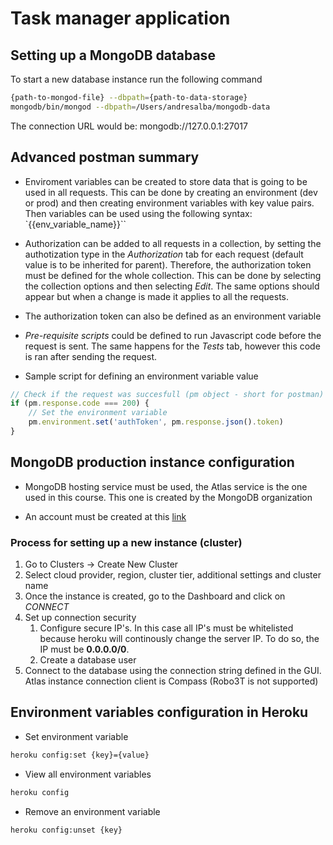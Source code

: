 # Task manager application

## Setting up a MongoDB database
To start a new database instance run the following command
```sh
{path-to-mongod-file} --dbpath={path-to-data-storage}
mongodb/bin/mongod --dbpath=/Users/andresalba/mongodb-data
```

The connection URL would be: mongodb://127.0.0.1:27017

## Advanced postman summary
* Enviroment variables can be created to store data that is going to be used in all requests. This can be done by creating an environment (dev or prod) and then creating environment variables with key value pairs. Then variables can be used using the following syntax: `{{env_variable_name}}``

* Authorization can be added to all requests in a collection, by setting the authotization type in the *Authorization* tab for each request (default value is to be inherited for parent). Therefore, the authorization token must be defined for the whole collection. This can be done by selecting the collection options and then selecting *Edit*. The same options should appear but when a change is made it applies to all the requests.

* The authorization token can also be defined as an environment variable

* *Pre-requisite scripts* could be defined to run Javascript code before the request is sent. The same happens for the *Tests* tab, however this code is ran after sending the request.

* Sample script for defining an environment variable value
```js
// Check if the request was succesfull (pm object - short for postman)
if (pm.response.code === 200) {
    // Set the environment variable
    pm.environment.set('authToken', pm.response.json().token)
}
```

## MongoDB production instance configuration
* MongoDB hosting service must be used, the Atlas service is the one used in this course. This one is created by the MongoDB organization

* An account must be created at this [link](https://www.mongodb.com/cloud/atlas)

### Process for setting up a new instance (cluster)
1. Go to Clusters -> Create New Cluster
2. Select cloud provider, region, cluster tier, additional settings and cluster name
3. Once the instance is created, go to the Dashboard and click on *CONNECT*
4. Set up connection security
    1. Configure secure IP's. In this case all IP's must be whitelisted because heroku will continously change the server IP. To do so, the IP must be **0.0.0.0/0**.
    2. Create a database user
5. Connect to the database using the connection string defined in the GUI. Atlas instance connection client is Compass (Robo3T is not supported)

## Environment variables configuration in Heroku
* Set environment variable
```sh
heroku config:set {key}={value}
```
* View all environment variables
```sh
heroku config
```
* Remove an environment variable
```sh
heroku config:unset {key}
```